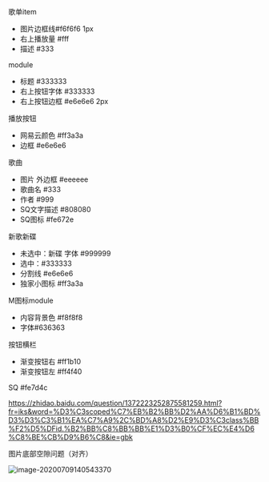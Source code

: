 歌单item

* 图片边框线#f6f6f6 1px
* 右上播放量 #fff 
* 描述 #333

module 

- 标题  #333333 
- 右上按钮字体 #333333 
- 右上按钮边框 #e6e6e6 2px

播放按钮

* 网易云颜色 #ff3a3a 
* 边框 #e6e6e6

歌曲

* 图片 外边框 #eeeeee
* 歌曲名 #333
* 作者 #999
* SQ文字描述 #808080 
* SQ图标 #fe672e

新歌新碟

* 未选中：新碟 字体 #999999
* 选中：#333333
* 分割线 #e6e6e6
* 独家小图标 #ff3a3a



M图标module

* 内容背景色 #f8f8f8
* 字体#636363



按钮横栏

* 渐变按钮右 #ff1b10
* 渐变按钮左 #ff4f40



SQ #fe7d4c







https://zhidao.baidu.com/question/1372223252875581259.html?fr=iks&word=%D3%C3scoped%C7%EB%B2%BB%D2%AA%D6%B1%BD%D3%D3%C3%B1%EA%C7%A9%2C%BD%A8%D2%E9%D3%C3class%BB%F2%D5%DFid.%B2%BB%C8%BB%BB%E1%D3%B0%CF%EC%E4%D6%C8%BE%CB%D9%B6%C8&ie=gbk







图片底部空隙问题（对齐）

![image-20200709140543370](D:\Uttues\front-end\demos\music-player-vue\record3.assets\image-20200709140543370.png)